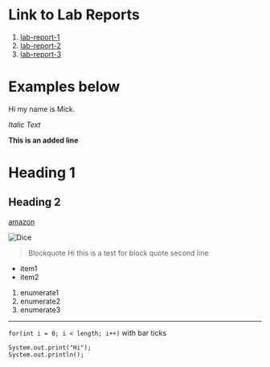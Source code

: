# Link to Lab Reports
1. [lab-report-1](https://mickjeon.github.io/cse15l-lab-reports/lab-report-1-week-2.html)
2. [lab-report-2](https://mickjeon.github.io/cse15l-lab-reports/lab-report-2-week-4.html)
3. [lab-report-3](https://mickjeon.github.io/cse15l-lab-reports/lab-report-3-week-6.html)



# Examples below


Hi my name is Mick.

*Italic Text*



**This is an added line**
# Heading 1
## Heading 2

[amazon](http://amazon.com)

![Dice](https://upload.wikimedia.org/wikipedia/commons/1/17/PNG-Gradient_hex.png)

> Blockquote
> Hi this is a test for block quote
> second line

* item1
* item2

1. enumerate1
2. enumerate2
3. enumerate3

---
`for(int i = 0; i < length; i++)` with bar ticks

```
System.out.print("Hi");
System.out.println();
```
